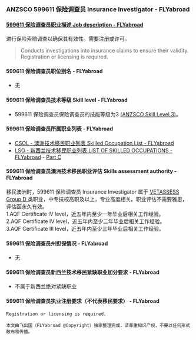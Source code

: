 ### ANZSCO 599611 保险调查员 Insurance Investigator - FLYabroad ###

#### [599611 保险调查员职业描述 Job description - FLYabroad](http://www.flyabroadvisa.com/anzsco/5996.html#599611)

进行保险索赔调查以确保其有效性。需要注册或许可。

> Conducts investigations into insurance claims to ensure their validity. Registration or licensing is required.

#### 599611 保险调查员职位别名 - FLYabroad
 
- 无

#### 599611 保险调查员技术等级 Skill level - FLYabroad

- 599611 保险调查员保险调查员的技能等级为3 [(ANZSCO Skill Level 3)](http://www.flyabroadvisa.com/anzsco/)。

#### 599611 保险调查员所属职业列表 - FLYabroad

- [CSOL - 澳洲技术移民职业列表 Skilled Occupation List - FLYabroad](http://www.flyabroadvisa.com/sol/)
- [LSO - 新西兰技术移民职业列表 LIST OF SKILLED OCCUPATIONS - FLYabroad](http://nz.flyabroadvisa.com/lso/) - [Part C](partc)

#### 599611 保险调查员澳洲技术移民职业评估 Skills assessment authority - FLYabroad

移民澳洲时，599611 保险调查员 Insurance Investigator 属于 [VETASSESS Group D ](http://www.flyabroadvisa.com/ass/vetassess.html)类职业，中专技校高职及以上，专业高度相关。职业评估不需要雅思，评估函永久有效。  
1.AQF Certificate IV level，近五年内至少一年毕业后相关工作经验。   
2.AQF Certificate IV level，近五年内至少二年毕业后相关工作经验。   
3.AQF Certificate III level，近五年内至少三年毕业后相关工作经验。

#### 599611 保险调查员州担保情况 - FLYabroad

- 无

#### 599611 保险调查员新西兰技术移民紧缺职业加分要求 - FLYabroad

- 不属于新西兰绝对紧缺职业

#### 599611 保险调查员执业注册要求（不代表移民要求） - FLYabroad

    Registration or licensing is required.

`本文由飞出国（FLYabroad @Copyright）独家整理完成，请尊重知识产权，不要以任何形式散布和传播。`